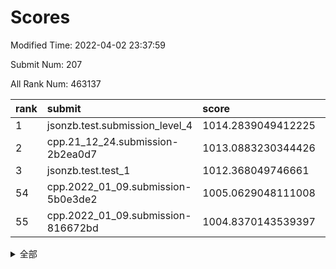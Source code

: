 # Scores

Modified Time: 2022-04-02 23:37:59

Submit Num: 207

All Rank Num: 463137

| rank |               submit               |       score        |       sigma        | pk_num |
| :--- | :--------------------------------- | :----------------- | :----------------- | :----- |
| 1    | jsonzb.test.submission_level_4     | 1014.2839049412225 | 0.8068859835288634 | 8949   |
| 2    | cpp.21_12_24.submission-2b2ea0d7   | 1013.0883230344426 | 0.7959883726379009 | 8948   |
| 3    | jsonzb.test.test_1                 | 1012.368049746661  | 0.7966456460368629 | 8950   |
| 54   | cpp.2022_01_09.submission-5b0e3de2 | 1005.0629048111008 | 0.7220581720531669 | 8951   |
| 55   | cpp.2022_01_09.submission-816672bd | 1004.8370143539397 | 0.7249464239687065 | 8951   |


<details>
<summary>全部</summary>

| rank |                 submit                 |       score        |       sigma        | pk_num |
| :--- | :------------------------------------- | :----------------- | :----------------- | :----- |
| 1    | jsonzb.test.submission_level_4         | 1014.2839049412225 | 0.8068859835288634 | 8949   |
| 2    | cpp.21_12_24.submission-2b2ea0d7       | 1013.0883230344426 | 0.7959883726379009 | 8948   |
| 3    | jsonzb.test.test_1                     | 1012.368049746661  | 0.7966456460368629 | 8950   |
| 4    | gobigger.level_3.submission_level_3_37 | 1011.4311016704584 | 0.7482836758352692 | 8947   |
| 5    | gobigger.level_3.submission_level_3_22 | 1011.4084657307703 | 0.7889489292379407 | 8952   |
| 6    | gobigger.level_3.submission_level_3_25 | 1011.294777998802  | 0.7859355518178616 | 8951   |
| 7    | gobigger.level_3.submission_level_3_34 | 1011.1842636836816 | 0.7660062459805426 | 8947   |
| 8    | gobigger.level_3.submission_level_3_10 | 1011.1284109257864 | 0.7457154223504247 | 8946   |
| 9    | gobigger.level_3.submission_level_3_23 | 1011.0170862091393 | 0.7749228378423855 | 8947   |
| 10   | gobigger.level_3.submission_level_3_26 | 1010.9602207573611 | 0.755092796268474  | 8952   |
| 11   | gobigger.level_3.submission_level_3_20 | 1010.938950743349  | 0.7611685535688318 | 8944   |
| 12   | gobigger.level_3.submission_level_3_48 | 1010.805814344203  | 0.7609424719831821 | 8944   |
| 13   | gobigger.level_3.submission_level_3_31 | 1010.7910542516978 | 0.7502718845387034 | 8950   |
| 14   | gobigger.level_3.submission_level_3_4  | 1010.6900553861518 | 0.7459022953555643 | 8947   |
| 15   | gobigger.level_3.submission_level_3_33 | 1010.6721348181758 | 0.7790981033253712 | 8954   |
| 16   | gobigger.level_3.submission_level_3_1  | 1010.6336406028917 | 0.7776598253641274 | 8950   |
| 17   | gobigger.level_3.submission_level_3_39 | 1010.6080923136319 | 0.7530407821022225 | 8952   |
| 18   | gobigger.level_3.submission_level_3_42 | 1010.5745561626422 | 0.7665127169902639 | 8949   |
| 19   | gobigger.level_3.submission_level_3_12 | 1010.5702277657176 | 0.7691486471440966 | 8956   |
| 20   | gobigger.level_3.submission_level_3_15 | 1010.5683999655953 | 0.7800550536478109 | 8953   |
| 21   | gobigger.level_3.submission_level_3_16 | 1010.4042298182452 | 0.7499460838906035 | 8955   |
| 22   | gobigger.level_3.submission_level_3_9  | 1010.4010191655046 | 0.7688693653651743 | 8946   |
| 23   | gobigger.level_3.submission_level_3_38 | 1010.3696269730357 | 0.728426727123595  | 8947   |
| 24   | gobigger.level_3.submission_level_3_2  | 1010.2498166787844 | 0.7412560278960582 | 8949   |
| 25   | gobigger.level_3.submission_level_3_5  | 1010.2333922448867 | 0.7919719839359437 | 8949   |
| 26   | gobigger.level_3.submission_level_3_46 | 1010.1817432046673 | 0.7667420815538112 | 8947   |
| 27   | gobigger.level_3.submission_level_3_7  | 1010.1479602469592 | 0.7656153327432008 | 8949   |
| 28   | gobigger.level_3.submission_level_3_8  | 1010.1473579859039 | 0.7516880526311759 | 8946   |
| 29   | gobigger.level_3.submission_level_3_19 | 1009.8180063138444 | 0.7698969718773332 | 8951   |
| 30   | gobigger.level_3.submission_level_3_28 | 1009.765048186487  | 0.7607402563824953 | 8945   |
| 31   | gobigger.level_3.submission_level_3_41 | 1009.7070268197041 | 0.755223308449591  | 8950   |
| 32   | gobigger.level_3.submission_level_3_3  | 1009.6944612876983 | 0.7450577113164044 | 8947   |
| 33   | gobigger.level_3.submission_level_3_17 | 1009.6220614569631 | 0.7543013565474735 | 8953   |
| 34   | gobigger.level_3.submission_level_3_30 | 1009.5774733870519 | 0.7569601462500656 | 8949   |
| 35   | gobigger.level_3.submission_level_3_21 | 1009.4797683877489 | 0.7485637482845464 | 8953   |
| 36   | gobigger.level_3.submission_level_3_40 | 1009.4558836140178 | 0.764806555721859  | 8948   |
| 37   | gobigger.level_3.submission_level_3_13 | 1009.4530785586758 | 0.7677142298379522 | 8951   |
| 38   | gobigger.level_3.submission_level_3_32 | 1009.4186863473382 | 0.7436308810514097 | 8951   |
| 39   | gobigger.level_3.submission_level_3_29 | 1009.3708001717954 | 0.7472111359518199 | 8949   |
| 40   | gobigger.level_3.submission_level_3_45 | 1009.3594973541285 | 0.7234044499823578 | 8952   |
| 41   | gobigger.level_3.submission_level_3_43 | 1009.3377172930046 | 0.7633348961173285 | 8951   |
| 42   | gobigger.level_3.submission_level_3_47 | 1009.2695931186739 | 0.7726121100250015 | 8951   |
| 43   | gobigger.level_3.submission_level_3_18 | 1009.2653717333471 | 0.7515141699628243 | 8949   |
| 44   | gobigger.level_3.submission_level_3_6  | 1009.2358071648439 | 0.745915645668337  | 8951   |
| 45   | gobigger.level_3.submission_level_3_49 | 1009.2254147081462 | 0.7538845441119908 | 8946   |
| 46   | gobigger.level_3.submission_level_3_35 | 1009.1715987141288 | 0.7719616446707022 | 8950   |
| 47   | gobigger.level_3.submission_level_3_24 | 1009.1567388843961 | 0.7431063057700372 | 8950   |
| 48   | gobigger.level_3.submission_level_3_44 | 1009.0677893433373 | 0.7283028251301266 | 8952   |
| 49   | gobigger.level_3.submission_level_3_11 | 1009.0579348265044 | 0.7847947015915812 | 8951   |
| 50   | gobigger.level_3.submission_level_3_0  | 1008.8696900511203 | 0.7569497293784956 | 8953   |
| 51   | gobigger.level_3.submission_level_3_14 | 1008.4302953329194 | 0.7496419582458799 | 8946   |
| 52   | gobigger.level_3.submission_level_3_36 | 1008.2735483464348 | 0.7455048154570871 | 8945   |
| 53   | gobigger.level_3.submission_level_3_27 | 1008.1154994878964 | 0.739385463826344  | 8954   |
| 54   | cpp.2022_01_09.submission-5b0e3de2     | 1005.0629048111008 | 0.7220581720531669 | 8951   |
| 55   | cpp.2022_01_09.submission-816672bd     | 1004.8370143539397 | 0.7249464239687065 | 8951   |
| 56   | gobigger.level_1.submission_level_1_0  | 1004.5368159991273 | 0.7256430601024416 | 8949   |
| 57   | gobigger.level_1.submission_level_1_46 | 1004.5112508980637 | 0.7126817435536692 | 8953   |
| 58   | gobigger.level_1.submission_level_1_15 | 1004.2598092659127 | 0.7216034355939187 | 8952   |
| 59   | gobigger.level_1.submission_level_1_18 | 1004.2267514205597 | 0.7249075934577307 | 8948   |
| 60   | gobigger.level_1.submission_level_1_31 | 1004.2225828798584 | 0.7213844413494067 | 8949   |
| 61   | gobigger.level_1.submission_level_1_38 | 1004.1300856912019 | 0.7243189517722315 | 8951   |
| 62   | gobigger.level_1.submission_level_1_22 | 1004.0679897740085 | 0.725514870537456  | 8950   |
| 63   | gobigger.level_1.submission_level_1_49 | 1004.0496255737196 | 0.7139738085537397 | 8950   |
| 64   | gobigger.level_1.submission_level_1_1  | 1003.9059449640533 | 0.7136697964726496 | 8947   |
| 65   | gobigger.level_1.submission_level_1_27 | 1003.8892484985107 | 0.7244106921092133 | 8949   |
| 66   | gobigger.level_1.submission_level_1_13 | 1003.8647605286443 | 0.7158485780346293 | 8946   |
| 67   | gobigger.level_1.submission_level_1_33 | 1003.8599371813272 | 0.7202376905384095 | 8943   |
| 68   | gobigger.level_1.submission_level_1_11 | 1003.8282155876045 | 0.7161118622564849 | 8951   |
| 69   | gobigger.level_1.submission_level_1_17 | 1003.8202550140087 | 0.7189364705640524 | 8949   |
| 70   | gobigger.level_1.submission_level_1_9  | 1003.7991385879704 | 0.7196695343473452 | 8947   |
| 71   | gobigger.level_1.submission_level_1_45 | 1003.7261415602434 | 0.7193932084534476 | 8948   |
| 72   | gobigger.level_1.submission_level_1_3  | 1003.6863281405813 | 0.716035584421555  | 8950   |
| 73   | gobigger.level_1.submission_level_1_48 | 1003.6412905957736 | 0.7221873569638083 | 8949   |
| 74   | gobigger.level_1.submission_level_1_24 | 1003.6258875984358 | 0.7070465551246724 | 8953   |
| 75   | gobigger.level_1.submission_level_1_26 | 1003.618636841389  | 0.7072861131428999 | 8949   |
| 76   | gobigger.level_1.submission_level_1_14 | 1003.5956184163205 | 0.7259359510864649 | 8947   |
| 77   | gobigger.level_1.submission_level_1_42 | 1003.5946954019643 | 0.7165553304425156 | 8951   |
| 78   | gobigger.level_1.submission_level_1_41 | 1003.501896216646  | 0.7154153880601697 | 8950   |
| 79   | gobigger.level_1.submission_level_1_34 | 1003.4969485492852 | 0.7113005608855484 | 8947   |
| 80   | gobigger.level_1.submission_level_1_2  | 1003.4752116769296 | 0.7156105194142224 | 8950   |
| 81   | gobigger.level_1.submission_level_1_43 | 1003.4658982526801 | 0.7205016502215958 | 8953   |
| 82   | gobigger.level_1.submission_level_1_39 | 1003.4452929330815 | 0.7013696199925845 | 8955   |
| 83   | gobigger.level_1.submission_level_1_20 | 1003.4276069217335 | 0.7117869573768483 | 8952   |
| 84   | gobigger.level_1.submission_level_1_8  | 1003.3871036997587 | 0.715780753303404  | 8951   |
| 85   | gobigger.level_1.submission_level_1_4  | 1003.3693169749487 | 0.7189558492055599 | 8948   |
| 86   | gobigger.level_1.submission_level_1_10 | 1003.3410801836885 | 0.721181538413997  | 8947   |
| 87   | gobigger.level_1.submission_level_1_21 | 1003.3003799611078 | 0.7233568113120769 | 8949   |
| 88   | gobigger.level_1.submission_level_1_37 | 1003.2630926474102 | 0.7205729521617579 | 8950   |
| 89   | gobigger.level_1.submission_level_1_35 | 1003.2120123410899 | 0.7241900151827164 | 8949   |
| 90   | gobigger.level_1.submission_level_1_32 | 1003.0425303442233 | 0.7156575347927707 | 8950   |
| 91   | gobigger.level_1.submission_level_1_16 | 1003.0364364954313 | 0.7093481529971885 | 8946   |
| 92   | gobigger.level_1.submission_level_1_6  | 1002.9945298359769 | 0.7189693432126402 | 8949   |
| 93   | gobigger.level_1.submission_level_1_29 | 1002.9885236216554 | 0.717807593338646  | 8946   |
| 94   | gobigger.level_1.submission_level_1_12 | 1002.8867196490664 | 0.7136963010669708 | 8945   |
| 95   | gobigger.level_1.submission_level_1_36 | 1002.8609562750277 | 0.7153383265206577 | 8952   |
| 96   | gobigger.level_1.submission_level_1_19 | 1002.7845660806253 | 0.7105289471389274 | 8949   |
| 97   | gobigger.level_1.submission_level_1_23 | 1002.6146364226886 | 0.7099987101857566 | 8948   |
| 98   | gobigger.level_1.submission_level_1_44 | 1002.4865611622264 | 0.7096522459125894 | 8947   |
| 99   | gobigger.level_1.submission_level_1_7  | 1002.4627225223319 | 0.7166708940488318 | 8955   |
| 100  | gobigger.level_1.submission_level_1_5  | 1002.4241524912751 | 0.7200503134554153 | 8947   |
| 101  | gobigger.level_1.submission_level_1_40 | 1002.3082444055566 | 0.7215613818897654 | 8944   |
| 102  | gobigger.level_1.submission_level_1_25 | 1002.2499318958612 | 0.7232205578993395 | 8949   |
| 103  | gobigger.level_1.submission_level_1_28 | 1002.2194877295289 | 0.7040793936530753 | 8948   |
| 104  | gobigger.level_1.submission_level_1_47 | 1002.1215315454467 | 0.7221690752802514 | 8951   |
| 105  | gobigger.level_1.submission_level_1_30 | 1001.9402510244441 | 0.7072111797576868 | 8950   |
| 106  | gobigger.random.submission_random_24   | 997.4192036009155  | 0.71205723045535   | 8952   |
| 107  | gobigger.random.submission_random_3    | 997.0277354756033  | 0.7125397870805554 | 8955   |
| 108  | gobigger.random.submission_random_29   | 997.0211493781667  | 0.7097369062296242 | 8950   |
| 109  | gobigger.random.submission_random_48   | 997.0110536750745  | 0.7120560144024566 | 8954   |
| 110  | gobigger.random.submission_random_7    | 996.8739448600898  | 0.7031885139307562 | 8944   |
| 111  | gobigger.random.submission_random_10   | 996.8444287866442  | 0.7146482557011593 | 8952   |
| 112  | gobigger.random.submission_random_2    | 996.771611339156   | 0.70640417216202   | 8946   |
| 113  | gobigger.random.submission_random_19   | 996.7494761716498  | 0.7070791869712221 | 8951   |
| 114  | gobigger.random.submission_random_43   | 996.7340774666038  | 0.7084801033878044 | 8947   |
| 115  | gobigger.random.submission_random_49   | 996.6472136090548  | 0.7020241613966691 | 8949   |
| 116  | gobigger.random.submission_random_12   | 996.518219392266   | 0.7121534294739377 | 8945   |
| 117  | gobigger.random.submission_random_39   | 996.5035596094195  | 0.7060345560021904 | 8948   |
| 118  | gobigger.random.submission_random_18   | 996.4315114519138  | 0.7010603089821893 | 8948   |
| 119  | gobigger.random.submission_random_4    | 996.4028185482676  | 0.7164602276898281 | 8948   |
| 120  | gobigger.random.submission_random_0    | 996.3294296303069  | 0.7119897707760806 | 8952   |
| 121  | gobigger.random.submission_random_20   | 996.2734925912252  | 0.7208595984118233 | 8948   |
| 122  | gobigger.random.submission_random_32   | 996.2511191774287  | 0.7083878866402823 | 8948   |
| 123  | gobigger.random.submission_random_9    | 996.2341539199343  | 0.7166312266470124 | 8948   |
| 124  | gobigger.random.submission_random_25   | 996.1666590993049  | 0.7150923175290896 | 8955   |
| 125  | gobigger.random.submission_random_26   | 996.1541012746712  | 0.7153730705464643 | 8945   |
| 126  | gobigger.random.submission_random_11   | 996.0801200338011  | 0.7113702206964487 | 8952   |
| 127  | gobigger.random.submission_random_23   | 996.0266389671852  | 0.7189020866885083 | 8950   |
| 128  | gobigger.random.submission_random_30   | 995.9793466581616  | 0.7174324418661162 | 8944   |
| 129  | gobigger.random.submission_random_14   | 995.9186505159851  | 0.706809785761314  | 8953   |
| 130  | gobigger.random.submission_random_22   | 995.8927813692617  | 0.7137889620184942 | 8952   |
| 131  | gobigger.random.submission_random_41   | 995.8723744650752  | 0.702364152036413  | 8951   |
| 132  | gobigger.random.submission_random_1    | 995.847311334725   | 0.7064390698837443 | 8949   |
| 133  | gobigger.random.submission_random_47   | 995.7908894799882  | 0.7055755155283281 | 8947   |
| 134  | gobigger.random.submission_random_21   | 995.7807015975716  | 0.7006805425575168 | 8951   |
| 135  | gobigger.random.submission_random_42   | 995.7727778925273  | 0.7057274942064471 | 8945   |
| 136  | gobigger.random.submission_random_13   | 995.7516248395835  | 0.7119863475356123 | 8951   |
| 137  | gobigger.random.submission_random_45   | 995.7338682245914  | 0.7267997519587552 | 8948   |
| 138  | gobigger.random.submission_random_31   | 995.706481442484   | 0.7106770470969277 | 8951   |
| 139  | gobigger.random.submission_random_5    | 995.637561958866   | 0.7116717562413454 | 8948   |
| 140  | gobigger.random.submission_random_17   | 995.5986272776129  | 0.6987972220456512 | 8953   |
| 141  | gobigger.random.submission_random_8    | 995.5822099551598  | 0.7007407088518505 | 8948   |
| 142  | gobigger.random.submission_random_16   | 995.5720816549698  | 0.7161825074926208 | 8951   |
| 143  | gobigger.random.submission_random_34   | 995.5659548079993  | 0.715850814439449  | 8950   |
| 144  | gobigger.random.submission_random_37   | 995.5547760977049  | 0.7111410353087227 | 8951   |
| 145  | gobigger.random.submission_random_38   | 995.504731002302   | 0.7138134077617677 | 8947   |
| 146  | gobigger.random.submission_random_6    | 995.4831256067205  | 0.7053732009930402 | 8953   |
| 147  | gobigger.random.submission_random_36   | 995.465491370323   | 0.6996986233625037 | 8949   |
| 148  | gobigger.random.submission_random_46   | 995.3913420248747  | 0.7180592432853771 | 8948   |
| 149  | gobigger.random.submission_random_28   | 995.3780317563704  | 0.725040677625233  | 8952   |
| 150  | gobigger.random.submission_random_40   | 995.3586348342213  | 0.7045199989761783 | 8950   |
| 151  | gobigger.random.submission_random_27   | 995.3318248117406  | 0.7110662470939589 | 8942   |
| 152  | gobigger.random.submission_random_33   | 995.2728257572362  | 0.7045445764177182 | 8949   |
| 153  | gobigger.random.submission_random_15   | 995.2164731920993  | 0.7199135095542264 | 8944   |
| 154  | gobigger.random.submission_random_44   | 994.9760877085436  | 0.712035800568873  | 8953   |
| 155  | gobigger.level_2.submission_level_2_35 | 994.6878552993091  | 0.7301600532647726 | 8951   |
| 156  | gobigger.random.submission_random_35   | 994.2666947137884  | 0.7175262856352141 | 8950   |
| 157  | gobigger.level_2.submission_level_2_5  | 993.8063891158189  | 0.7180969152169954 | 8953   |
| 158  | gobigger.level_2.submission_level_2_39 | 993.7718205371599  | 0.7190875213419113 | 8953   |
| 159  | gobigger.level_2.submission_level_2_22 | 993.3447899753909  | 0.7463369183179758 | 8951   |
| 160  | gobigger.level_2.submission_level_2_45 | 993.2258961990998  | 0.7330785237345819 | 8949   |
| 161  | gobigger.level_2.submission_level_2_40 | 993.2105203109099  | 0.7457292415837619 | 8949   |
| 162  | gobigger.level_2.submission_level_2_38 | 993.1591613685846  | 0.740598721509651  | 8948   |
| 163  | gobigger.level_2.submission_level_2_25 | 992.9937468053619  | 0.7281414704666918 | 8953   |
| 164  | gobigger.level_2.submission_level_2_28 | 992.9851675237438  | 0.7282893078357328 | 8956   |
| 165  | gobigger.level_2.submission_level_2_33 | 992.9342666727039  | 0.721247817373062  | 8949   |
| 166  | gobigger.level_2.submission_level_2_37 | 992.8513578338375  | 0.7411037743537822 | 8947   |
| 167  | gobigger.level_2.submission_level_2_18 | 992.8306405762958  | 0.7420931702603152 | 8948   |
| 168  | gobigger.level_2.submission_level_2_43 | 992.7856033091492  | 0.7425495056192999 | 8951   |
| 169  | gobigger.level_2.submission_level_2_31 | 992.6770294606468  | 0.7366232155600371 | 8951   |
| 170  | gobigger.level_2.submission_level_2_8  | 992.6665103495777  | 0.737038432165698  | 8946   |
| 171  | gobigger.level_2.submission_level_2_9  | 992.6496035522459  | 0.7419162817349227 | 8945   |
| 172  | gobigger.level_2.submission_level_2_3  | 992.5651999400244  | 0.7292619243777059 | 8949   |
| 173  | gobigger.level_2.submission_level_2_47 | 992.551574762146   | 0.7512625435606828 | 8955   |
| 174  | gobigger.level_2.submission_level_2_26 | 992.539997636146   | 0.7545936771530498 | 8948   |
| 175  | gobigger.level_2.submission_level_2_24 | 992.4044976969169  | 0.7546306231349755 | 8952   |
| 176  | gobigger.level_2.submission_level_2_19 | 992.396241539493   | 0.7352565684305936 | 8954   |
| 177  | gobigger.level_2.submission_level_2_27 | 992.3273069729227  | 0.7370740994498005 | 8948   |
| 178  | gobigger.level_2.submission_level_2_11 | 992.3045398802163  | 0.752879307115985  | 8950   |
| 179  | gobigger.level_2.submission_level_2_21 | 992.2454010421459  | 0.7364976752772007 | 8951   |
| 180  | gobigger.level_2.submission_level_2_7  | 992.230929361867   | 0.7391398985201318 | 8950   |
| 181  | gobigger.level_2.submission_level_2_16 | 992.1984334976913  | 0.7615162530558245 | 8947   |
| 182  | gobigger.level_2.submission_level_2_34 | 992.1777239692359  | 0.7390380893420279 | 8950   |
| 183  | gobigger.level_2.submission_level_2_49 | 992.1720020348808  | 0.7412557675056898 | 8950   |
| 184  | gobigger.level_2.submission_level_2_14 | 992.1314167459396  | 0.733919963458124  | 8952   |
| 185  | gobigger.level_2.submission_level_2_41 | 991.972796660313   | 0.725755434007219  | 8949   |
| 186  | gobigger.level_2.submission_level_2_20 | 991.9648458268764  | 0.7584680442121826 | 8955   |
| 187  | gobigger.level_2.submission_level_2_23 | 991.8282352541571  | 0.775656102333996  | 8957   |
| 188  | gobigger.level_2.submission_level_2_12 | 991.7683978731055  | 0.7342275268830649 | 8946   |
| 189  | gobigger.level_2.submission_level_2_13 | 991.634683206064   | 0.746317965364575  | 8951   |
| 190  | gobigger.level_2.submission_level_2_6  | 991.6128780467837  | 0.7426452712632875 | 8949   |
| 191  | gobigger.level_2.submission_level_2_30 | 991.5217351240478  | 0.7634230874241061 | 8953   |
| 192  | gobigger.level_2.submission_level_2_46 | 991.4592149606403  | 0.7557785375673504 | 8948   |
| 193  | gobigger.level_2.submission_level_2_10 | 991.4010193906585  | 0.7445170786875545 | 8949   |
| 194  | gobigger.level_2.submission_level_2_15 | 991.355828718284   | 0.7482909093997724 | 8949   |
| 195  | gobigger.level_2.submission_level_2_4  | 991.1101478658217  | 0.7449634231952347 | 8950   |
| 196  | gobigger.level_2.submission_level_2_2  | 991.0852920644269  | 0.7511516003204916 | 8948   |
| 197  | gobigger.level_2.submission_level_2_42 | 991.0792157849684  | 0.772513373401156  | 8951   |
| 198  | gobigger.level_2.submission_level_2_29 | 991.018568769874   | 0.7669680323925449 | 8950   |
| 199  | gobigger.level_2.submission_level_2_32 | 990.9213405676745  | 0.7712759322023361 | 8945   |
| 200  | gobigger.level_2.submission_level_2_48 | 990.8617472976765  | 0.7726161380616305 | 8949   |
| 201  | gobigger.level_2.submission_level_2_36 | 990.5916840831327  | 0.7433520741220913 | 8951   |
| 202  | gobigger.level_2.submission_level_2_1  | 990.4009613533253  | 0.7475260464349678 | 8947   |
| 203  | gobigger.level_2.submission_level_2_17 | 990.3712348546638  | 0.7767839575760475 | 8952   |
| 204  | gobigger.level_2.submission_level_2_44 | 989.8817620985698  | 0.7723142113170516 | 8947   |
| 205  | gobigger.level_2.submission_level_2_0  | 989.7963751937002  | 0.774776712158561  | 8952   |
| 206  | gobigger.none.submission_none_0        | 978.2083286491662  | 1.2956938681436672 | 8947   |
| 207  | gobigger.none.submission_none_1        | 973.2776225443088  | 1.7563966995052605 | 8949   |

</details>